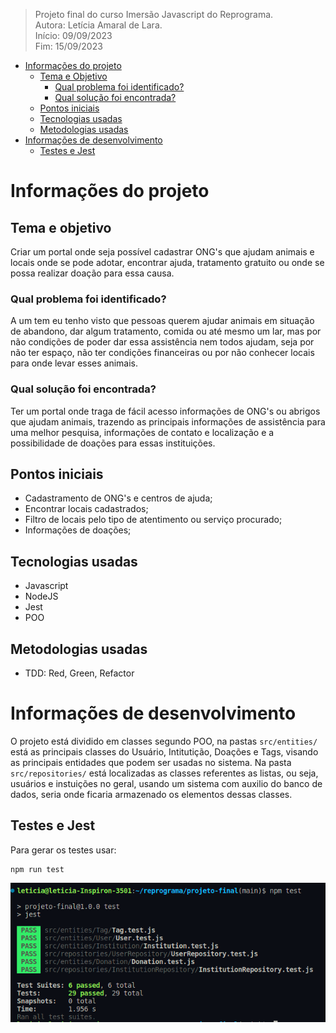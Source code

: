 > Projeto final do curso Imersão Javascript do Reprograma.  
> Autora: Letícia Amaral de Lara.  
> Início: 09/09/2023  
> Fim: 15/09/2023

- [Informações do projeto](#informações-do-projeto)
  - [Tema e Objetivo](#tema-e-objetivo)
    - [Qual problema foi identificado?](#qual-problema-foi-identificado)
    - [Qual solução foi encontrada?](#qual-solução-foi-encontrada)
  - [Pontos iniciais](#pontos-iniciais)
  - [Tecnologias usadas](#tecnologias-usadas)
  - [Metodologias usadas](#metodologias-usadas)
- [Informações de desenvolvimento](#informações-de-desenvolvimento)
  - [Testes e Jest](#testes-e-jest)

# Informações do projeto

## Tema e objetivo

Criar um portal onde seja possível cadastrar ONG's que ajudam animais e locais onde se pode adotar, encontrar ajuda, tratamento gratuito ou onde se possa realizar doação para essa causa.

### Qual problema foi identificado?

A um tem eu tenho visto que pessoas querem ajudar animais em situação de abandono, dar algum tratamento, comida ou até mesmo um lar, mas por não condições de poder dar essa assistência nem todos ajudam, seja por não ter espaço, não ter condições financeiras ou por não conhecer locais para onde levar esses animais.

### Qual solução foi encontrada?

Ter um portal onde traga de fácil acesso informações de ONG's ou abrigos que ajudam animais, trazendo as principais informações de assistência para uma melhor pesquisa, informações de contato e localização e a possibilidade de doações para essas instituições.

## Pontos iniciais

- Cadastramento de ONG's e centros de ajuda;
- Encontrar locais cadastrados;
- Filtro de locais pelo tipo de atentimento ou serviço procurado;
- Informações de doações;

## Tecnologias usadas

- Javascript
- NodeJS
- Jest
- POO

## Metodologias usadas

- TDD: Red, Green, Refactor

# Informações de desenvolvimento

O projeto está dividido em classes segundo POO, na pastas `src/entities/` está as principais classes do Usuário, Intitutição, Doações e Tags, visando as principais entidades que podem ser usadas no sistema. Na pasta `src/repositories/` está localizadas as classes referentes as listas, ou seja, usuários e instuições no geral, usando um sistema com auxilio do banco de dados, seria onde ficaria armazenado os elementos dessas classes.

## Testes e Jest

Para gerar os testes usar:

```
npm run test
```

![Alt text](image.png)
